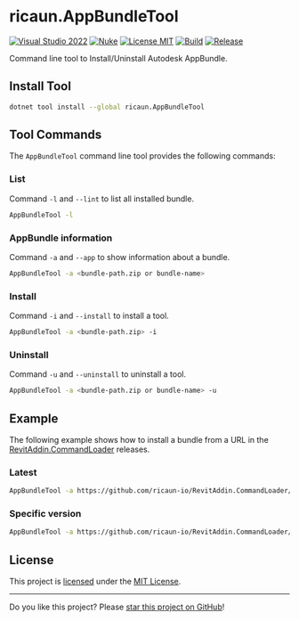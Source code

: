 # ricaun.AppBundleTool

[![Visual Studio 2022](https://img.shields.io/badge/Visual%20Studio-2022-blue)](https://github.com/ricaun-io/ricaun.AppBundleTool)
[![Nuke](https://img.shields.io/badge/Nuke-Build-blue)](https://nuke.build/)
[![License MIT](https://img.shields.io/badge/License-MIT-blue.svg)](LICENSE)
[![Build](https://github.com/ricaun-io/ricaun.AppBundleTool/actions/workflows/Build.yml/badge.svg)](https://github.com/ricaun-io/ricaun.AppBundleTool/actions)
[![Release](https://img.shields.io/nuget/v/ricaun.AppBundleTool?logo=nuget&label=release&color=blue)](https://www.nuget.org/packages/ricaun.AppBundleTool)

Command line tool to Install/Uninstall Autodesk AppBundle.

## Install Tool

```bash
dotnet tool install --global ricaun.AppBundleTool
```

## Tool Commands

The `AppBundleTool` command line tool provides the following commands:

### List

Command `-l` and `--lint` to list all installed bundle.

```bash
AppBundleTool -l
```

### AppBundle information

Command `-a` and `--app` to show information about a bundle.
```bash
AppBundleTool -a <bundle-path.zip or bundle-name>
```

### Install

Command `-i` and `--install` to install a tool.
```bash
AppBundleTool -a <bundle-path.zip> -i
```

### Uninstall

Command `-u` and `--uninstall` to uninstall a tool.
```bash
AppBundleTool -a <bundle-path.zip or bundle-name> -u
```

## Example

The following example shows how to install a bundle from a URL in the [RevitAddin.CommandLoader](https://github.com/ricaun-io/RevitAddin.CommandLoader) releases.

### Latest

```bash
AppBundleTool -a https://github.com/ricaun-io/RevitAddin.CommandLoader/releases/latest/download/RevitAddin.CommandLoader.bundle.zip -i
```

### Specific version

```bash
AppBundleTool -a https://github.com/ricaun-io/RevitAddin.CommandLoader/releases/download/1.1.0/RevitAddin.CommandLoader.bundle.zip -i
```

## License

This project is [licensed](LICENSE) under the [MIT License](https://en.wikipedia.org/wiki/MIT_License).

---

Do you like this project? Please [star this project on GitHub](https://github.com/ricaun-io/ricaun.AppBundleTool/stargazers)!